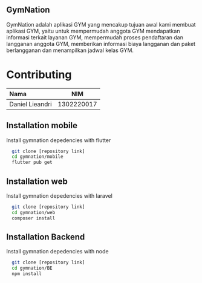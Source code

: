 
## GymNation
GymNation adalah aplikasi GYM yang mencakup tujuan awal kami membuat aplikasi GYM, yaitu untuk mempermudah anggota GYM mendapatkan informasi terkait layanan GYM, mempermudah proses pendaftaran dan langganan anggota GYM, memberikan informasi biaya langganan dan paket berlangganan dan menampilkan jadwal kelas GYM.


# Contributing


|**Nama**| **NIM** |  
|:-------|:-----------:|
|Daniel Lieandri|1302220017 |


## Installation mobile
Install gymnation depedencies with flutter

```bash
  git clone [repository link]
  cd gymnation/mobile
  flutter pub get
```

## Installation web
Install gymnation depedencies with laravel

```bash
  git clone [repository link]
  cd gymnation/web
  composer install
```

## Installation Backend
Install gymnation depedencies with node 

```bash
  git clone [repository link]
  cd gymnation/BE
  npm install
```